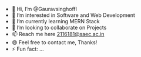 - 👋 Hi, I’m @Gauravsinghoffl
- 👀 I’m interested in Software and Web Development
- 🌱 I’m currently learning MERN Stack
- 💞️ I’m looking to collaborate on Projects
- 📫 Reach me here 2116181@saec.ac.in
- 😄 Feel free to contact me, Thanks!
- ⚡ Fun fact: ...

<!---
Gauravsinghoffl/Gauravsinghoffl is a ✨ special ✨ repository because its `README.md` (this file) appears on your GitHub profile.
You can click the Preview link to take a look at your changes.
--->
